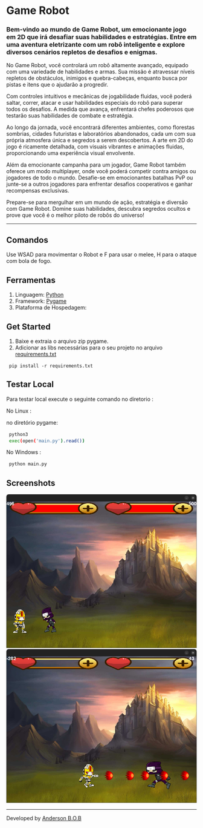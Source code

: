 # <tittle> Game Robot </tittle>


### Bem-vindo ao mundo de Game Robot, um emocionante jogo em 2D que irá desafiar suas habilidades e estratégias. Entre em uma aventura eletrizante com um robô inteligente e explore diversos cenários repletos de desafios e enigmas.

No Game Robot, você controlará um robô altamente avançado, equipado com uma variedade de habilidades e armas. Sua missão é atravessar níveis repletos de obstáculos, inimigos e quebra-cabeças, enquanto busca por pistas e itens que o ajudarão a progredir.

Com controles intuitivos e mecânicas de jogabilidade fluidas, você poderá saltar, correr, atacar e usar habilidades especiais do robô para superar todos os desafios. A medida que avança, enfrentará chefes poderosos que testarão suas habilidades de combate e estratégia.

Ao longo da jornada, você encontrará diferentes ambientes, como florestas sombrias, cidades futuristas e laboratórios abandonados, cada um com sua própria atmosfera única e segredos a serem descobertos. A arte em 2D do jogo é ricamente detalhada, com visuais vibrantes e animações fluidas, proporcionando uma experiência visual envolvente.

Além da emocionante campanha para um jogador, Game Robot também oferece um modo multiplayer, onde você poderá competir contra amigos ou jogadores de todo o mundo. Desafie-se em emocionantes batalhas PvP ou junte-se a outros jogadores para enfrentar desafios cooperativos e ganhar recompensas exclusivas.

Prepare-se para mergulhar em um mundo de ação, estratégia e diversão com Game Robot. Domine suas habilidades, descubra segredos ocultos e prove que você é o melhor piloto de robôs do universo!

---


## Comandos

Use WSAD para movimentar o Robot e F para usar o melee, H para o ataque com bola de fogo.


## Ferramentas

1. Linguagem: [Python](https://www.python.org/) 
2. Framework: [Pygame](https://www.pygame.org/news)
3. Plataforma de Hospedagem: 

## Get Started

1. Baixe e extraia o arquivo zip pygame.
2. Adicionar as libs necessárias para o seu projeto no arquivo [requirements.txt](./requirements.txt)

~~~
 pip install -r requirements.txt
~~~


## Testar Local

Para testar local execute o seguinte comando
no diretorio :



No Linux :


no diretório pygame:

~~~bash
 python3 
 exec(open('main.py').read())
~~~

No Windows :

~~~bash
 python main.py
~~~

## Screenshots



![screenshot](/screenshots/Captura%20de%20tela%20de%202023-05-16%2010-24-23.png)
![screenshot](/screenshots/Captura%20de%20tela%20de%202023-05-16%2010-28-54.png)


---
Developed by [Anderson B.O.B](https://github.com/eusouanderson)
